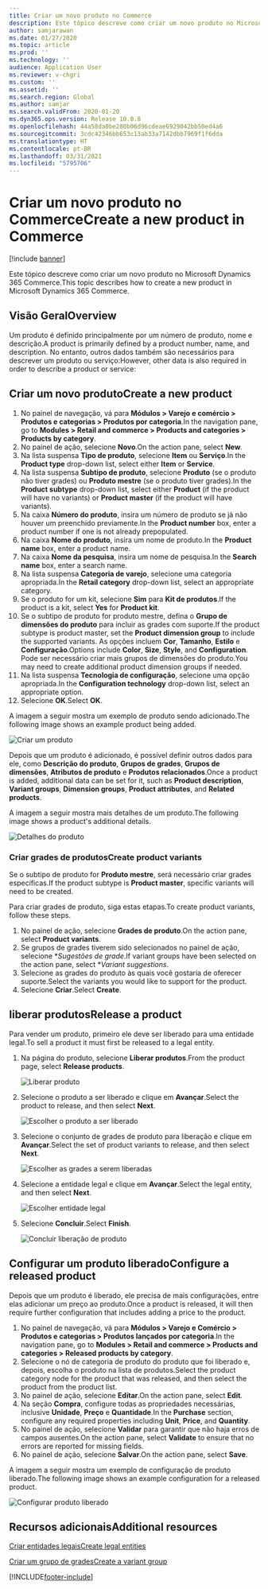 ```yaml
---
title: Criar um novo produto no Commerce
description: Este tópico descreve como criar um novo produto no Microsoft Dynamics 365 Commerce.
author: samjarawan
ms.date: 01/27/2020
ms.topic: article
ms.prod: ''
ms.technology: ''
audience: Application User
ms.reviewer: v-chgri
ms.custom: ''
ms.assetid: ''
ms.search.region: Global
ms.author: samjar
ms.search.validFrom: 2020-01-20
ms.dyn365.ops.version: Release 10.0.8
ms.openlocfilehash: 44a58da0be280b06d96cdeae6929042bb50ed4a6
ms.sourcegitcommit: 3cdc42346bb653c13ab33a7142dbb7969f1f6dda
ms.translationtype: HT
ms.contentlocale: pt-BR
ms.lasthandoff: 03/31/2021
ms.locfileid: "5795706"
---
```

# <a name="create-a-new-product-in-commerce"></a><span data-ttu-id="f896d-103">Criar um novo produto no Commerce</span><span class="sxs-lookup"><span data-stu-id="f896d-103">Create a new product in Commerce</span></span>


[!include [banner](includes/banner.md)]

<span data-ttu-id="f896d-104">Este tópico descreve como criar um novo produto no Microsoft Dynamics 365 Commerce.</span><span class="sxs-lookup"><span data-stu-id="f896d-104">This topic describes how to create a new product in Microsoft Dynamics 365 Commerce.</span></span>

## <a name="overview"></a><span data-ttu-id="f896d-105">Visão Geral</span><span class="sxs-lookup"><span data-stu-id="f896d-105">Overview</span></span>

<span data-ttu-id="f896d-106">Um produto é definido principalmente por um número de produto, nome e descrição.</span><span class="sxs-lookup"><span data-stu-id="f896d-106">A product is primarily defined by a product number, name, and description.</span></span> <span data-ttu-id="f896d-107">No entanto, outros dados também são necessários para descrever um produto ou serviço:</span><span class="sxs-lookup"><span data-stu-id="f896d-107">However, other data is also required in order to describe a product or service:</span></span>

## <a name="create-a-new-product"></a><span data-ttu-id="f896d-108">Criar um novo produto</span><span class="sxs-lookup"><span data-stu-id="f896d-108">Create a new product</span></span>

1. <span data-ttu-id="f896d-109">No painel de navegação, vá para **Módulos \> Varejo e comércio \> Produtos e categorias \> Produtos por categoria**.</span><span class="sxs-lookup"><span data-stu-id="f896d-109">In the navigation pane, go to **Modules \> Retail and commerce \> Products and categories \> Products by category**.</span></span>
1. <span data-ttu-id="f896d-110">No painel de ação, selecione **Novo**.</span><span class="sxs-lookup"><span data-stu-id="f896d-110">On the action pane, select **New**.</span></span>
1. <span data-ttu-id="f896d-111">Na lista suspensa **Tipo de produto**, selecione **Item** ou **Serviço**.</span><span class="sxs-lookup"><span data-stu-id="f896d-111">In the **Product type** drop-down list, select either **Item** or **Service**.</span></span>
1. <span data-ttu-id="f896d-112">Na lista suspensa **Subtipo de produto**, selecione **Produto** (se o produto não tiver grades) ou **Produto mestre** (se o produto tiver grades).</span><span class="sxs-lookup"><span data-stu-id="f896d-112">In the **Product subtype** drop-down list, select either **Product** (if the product will have no variants) or **Product master** (if the product will have variants).</span></span>
1. <span data-ttu-id="f896d-113">Na caixa **Número do produto**, insira um número de produto se já não houver um preenchido previamente.</span><span class="sxs-lookup"><span data-stu-id="f896d-113">In the **Product number** box, enter a product number if one is not already prepopulated.</span></span>
1. <span data-ttu-id="f896d-114">Na caixa **Nome do produto**, insira um nome de produto.</span><span class="sxs-lookup"><span data-stu-id="f896d-114">In the **Product name** box, enter a product name.</span></span>
1. <span data-ttu-id="f896d-115">Na caixa **Nome da pesquisa**, insira um nome de pesquisa.</span><span class="sxs-lookup"><span data-stu-id="f896d-115">In the **Search name** box, enter a search name.</span></span>
1. <span data-ttu-id="f896d-116">Na lista suspensa **Categoria de varejo**, selecione uma categoria apropriada.</span><span class="sxs-lookup"><span data-stu-id="f896d-116">In the **Retail category** drop-down list, select an appropriate category.</span></span>
1. <span data-ttu-id="f896d-117">Se o produto for um kit, selecione **Sim** para **Kit de produtos**.</span><span class="sxs-lookup"><span data-stu-id="f896d-117">If the product is a kit, select **Yes** for **Product kit**.</span></span>
1. <span data-ttu-id="f896d-118">Se o subtipo de produto for produto mestre, defina o **Grupo de dimensões do produto** para incluir as grades com suporte.</span><span class="sxs-lookup"><span data-stu-id="f896d-118">If the product subtype is product master, set the **Product dimension group** to include the supported variants.</span></span> <span data-ttu-id="f896d-119">As opções incluem **Cor**, **Tamanho**, **Estilo** e **Configuração**.</span><span class="sxs-lookup"><span data-stu-id="f896d-119">Options include **Color**, **Size**, **Style**, and **Configuration**.</span></span> <span data-ttu-id="f896d-120">Pode ser necessário criar mais grupos de dimensões do produto.</span><span class="sxs-lookup"><span data-stu-id="f896d-120">You may need to create additional product dimension groups if needed.</span></span>
1. <span data-ttu-id="f896d-121">Na lista suspensa **Tecnologia de configuração**, selecione uma opção apropriada.</span><span class="sxs-lookup"><span data-stu-id="f896d-121">In the **Configuration technology** drop-down list, select an appropriate option.</span></span>
1. <span data-ttu-id="f896d-122">Selecione **OK**.</span><span class="sxs-lookup"><span data-stu-id="f896d-122">Select **OK**.</span></span>

<span data-ttu-id="f896d-123">A imagem a seguir mostra um exemplo de produto sendo adicionado.</span><span class="sxs-lookup"><span data-stu-id="f896d-123">The following image shows an example product being added.</span></span>

![Criar um produto](media/create-new-product.png)

<span data-ttu-id="f896d-125">Depois que um produto é adicionado, é possível definir outros dados para ele, como **Descrição do produto**, **Grupos de grades**, **Grupos de dimensões**, **Atributos de produto** e **Produtos relacionados**.</span><span class="sxs-lookup"><span data-stu-id="f896d-125">Once a product is added, additional data can be set for it, such as **Product description**, **Variant groups**, **Dimension groups**, **Product attributes**, and **Related products**.</span></span>

<span data-ttu-id="f896d-126">A imagem a seguir mostra mais detalhes de um produto.</span><span class="sxs-lookup"><span data-stu-id="f896d-126">The following image shows a product's additional details.</span></span>

![Detalhes do produto](media/create-new-product-2.png)

### <a name="create-product-variants"></a><span data-ttu-id="f896d-128">Criar grades de produtos</span><span class="sxs-lookup"><span data-stu-id="f896d-128">Create product variants</span></span>

<span data-ttu-id="f896d-129">Se o subtipo de produto for **Produto mestre**, será necessário criar grades específicas.</span><span class="sxs-lookup"><span data-stu-id="f896d-129">If the product subtype is **Product master**, specific variants will need to be created.</span></span> 

<span data-ttu-id="f896d-130">Para criar grades de produto, siga estas etapas.</span><span class="sxs-lookup"><span data-stu-id="f896d-130">To create product variants, follow these steps.</span></span>

1. <span data-ttu-id="f896d-131">No painel de ação, selecione **Grades de produto**.</span><span class="sxs-lookup"><span data-stu-id="f896d-131">On the action pane, select **Product variants**.</span></span>
1. <span data-ttu-id="f896d-132">Se grupos de grades tiverem sido selecionados no painel de ação, selecione \**Sugestões de grade*.</span><span class="sxs-lookup"><span data-stu-id="f896d-132">If variant groups have been selected on the action pane, select \**Variant suggestions*.</span></span>
1. <span data-ttu-id="f896d-133">Selecione as grades do produto às quais você gostaria de oferecer suporte.</span><span class="sxs-lookup"><span data-stu-id="f896d-133">Select the variants you would like to support for the product.</span></span>
1. <span data-ttu-id="f896d-134">Selecione **Criar**.</span><span class="sxs-lookup"><span data-stu-id="f896d-134">Select **Create**.</span></span>

## <a name="release-a-product"></a><span data-ttu-id="f896d-135">liberar produtos</span><span class="sxs-lookup"><span data-stu-id="f896d-135">Release a product</span></span>

<span data-ttu-id="f896d-136">Para vender um produto, primeiro ele deve ser liberado para uma entidade legal.</span><span class="sxs-lookup"><span data-stu-id="f896d-136">To sell a product it must first be released to a legal entity.</span></span>

1. <span data-ttu-id="f896d-137">Na página do produto, selecione **Liberar produtos**.</span><span class="sxs-lookup"><span data-stu-id="f896d-137">From the product page, select **Release products**.</span></span>

    ![Liberar produto](media/create-new-product-3.png)

1. <span data-ttu-id="f896d-139">Selecione o produto a ser liberado e clique em **Avançar**.</span><span class="sxs-lookup"><span data-stu-id="f896d-139">Select the product to release, and then select **Next**.</span></span>

    ![Escolher o produto a ser liberado](media/create-new-product-4.png)

1. <span data-ttu-id="f896d-141">Selecione o conjunto de grades de produto para liberação e clique em **Avançar**.</span><span class="sxs-lookup"><span data-stu-id="f896d-141">Select the set of product variants to release, and then select **Next**.</span></span>

    ![Escolher as grades a serem liberadas](media/create-new-product-5.png)

1. <span data-ttu-id="f896d-143">Selecione a entidade legal e clique em **Avançar**.</span><span class="sxs-lookup"><span data-stu-id="f896d-143">Select the legal entity, and then select **Next**.</span></span>

    ![Escolher entidade legal](media/create-new-product-6.png)

1. <span data-ttu-id="f896d-145">Selecione **Concluir**.</span><span class="sxs-lookup"><span data-stu-id="f896d-145">Select **Finish**.</span></span>

    ![Concluir liberação de produto](media/create-new-product-7.png)

## <a name="configure-a-released-product"></a><span data-ttu-id="f896d-147">Configurar um produto liberado</span><span class="sxs-lookup"><span data-stu-id="f896d-147">Configure a released product</span></span>

<span data-ttu-id="f896d-148">Depois que um produto é liberado, ele precisa de mais configurações, entre elas adicionar um preço ao produto.</span><span class="sxs-lookup"><span data-stu-id="f896d-148">Once a product is released, it will then require further configuration that includes adding a price to the product.</span></span>

1. <span data-ttu-id="f896d-149">No painel de navegação, vá para **Módulos \> Varejo e Comércio \> Produtos e categorias \> Produtos lançados por categoria**.</span><span class="sxs-lookup"><span data-stu-id="f896d-149">In the navigation pane, go to **Modules \> Retail and commerce \> Products and categories \> Released products by category**.</span></span>
1. <span data-ttu-id="f896d-150">Selecione o nó de categoria de produto do produto que foi liberado e, depois, escolha o produto na lista de produtos.</span><span class="sxs-lookup"><span data-stu-id="f896d-150">Select the product category node for the product that was released, and then select the product from the product list.</span></span>
1. <span data-ttu-id="f896d-151">No painel de ação, selecione **Editar**.</span><span class="sxs-lookup"><span data-stu-id="f896d-151">On the action pane, select **Edit**.</span></span>
1. <span data-ttu-id="f896d-152">Na seção **Compra**, configure todas as propriedades necessárias, inclusive **Unidade**, **Preço** e **Quantidade**.</span><span class="sxs-lookup"><span data-stu-id="f896d-152">In the **Purchase** section, configure any required properties including **Unit**, **Price**,  and **Quantity**.</span></span>
1. <span data-ttu-id="f896d-153">No painel de ação, selecione **Validar** para garantir que não haja erros de campos ausentes.</span><span class="sxs-lookup"><span data-stu-id="f896d-153">On the action pane, select **Validate** to ensure that no errors are reported for missing fields.</span></span>
1. <span data-ttu-id="f896d-154">No painel de ação, selecione **Salvar**.</span><span class="sxs-lookup"><span data-stu-id="f896d-154">On the action pane, select **Save**.</span></span>

<span data-ttu-id="f896d-155">A imagem a seguir mostra um exemplo de configuração de produto liberado.</span><span class="sxs-lookup"><span data-stu-id="f896d-155">The following image shows an example configuration for a released product.</span></span>

![Configurar produto liberado](media/create-new-product-8.png)

## <a name="additional-resources"></a><span data-ttu-id="f896d-157">Recursos adicionais</span><span class="sxs-lookup"><span data-stu-id="f896d-157">Additional resources</span></span>

[<span data-ttu-id="f896d-158">Criar entidades legais</span><span class="sxs-lookup"><span data-stu-id="f896d-158">Create legal entities</span></span>](channels-legal-entities.md)

[<span data-ttu-id="f896d-159">Criar um grupo de grades</span><span class="sxs-lookup"><span data-stu-id="f896d-159">Create a variant group</span></span>](create-variant-group.md) 


[!INCLUDE[footer-include](../includes/footer-banner.md)]